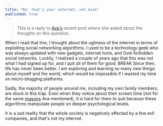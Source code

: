 ```yaml
---
title: "Re: that’s your internet, not mine"
published: true
---
```


<blockquote>This is a reply to <a href="https://blog.avas.space/your-internet/">Ava's</a> recent post where she asked about the thoughts on this question.</blockquote>

When I read that line, I thought about the ugliness of the internet in terms of exploiting social networking algorithms. I used to be a technology geek who was always updated with new gadgets, internet tools, and God-forbidden social networks. Luckily, I realized a couple of years ago that this was not what I had signed up for, and I quit all of them for good. BREAK
Since then, life has never been better. I am exploring and learning so many new things about myself and the world, which would be impossible if I wasted my time on micro-blogging platforms.  

Sadly, the majority of people around me, including my own family members, are stuck in this trap. Even when they notice about their screen time (not for the same [reasons](https://blog.avas.space/screentime/) Ava mentioned), it is hard for them to quit because these algorithms manipulate people on deeper psychological levels.  

It is a sad reality that the whole society is negatively affected by a few evil companies, and that's not my internet.

